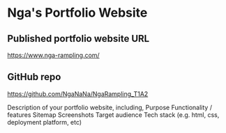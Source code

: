 # Nga's Portfolio Website

## Published portfolio website URL
https://www.nga-rampling.com/

## GitHub repo
https://github.com/NgaNaNa/NgaRampling_T1A2

Description of your portfolio website, including,
Purpose
Functionality / features
Sitemap
Screenshots
Target audience
Tech stack (e.g. html, css, deployment platform, etc)